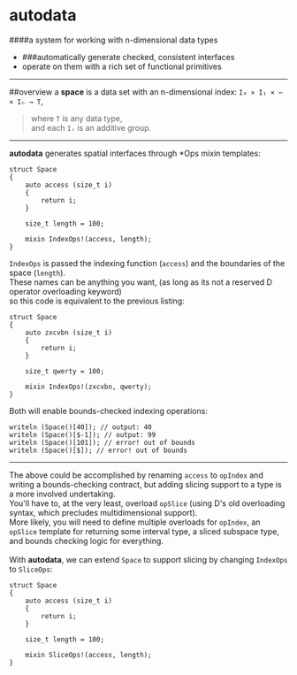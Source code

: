 autodata
======
####a system for working with n-dimensional data types
  * ###automatically generate checked, consistent interfaces
  * operate on them with a rich set of functional primitives
---
##overview
a __space__ is a data set with an n-dimensional index: `I₀ × I₁ × ⋯ × Iₙ → T`,
> where `T` is any data type,  
> and each `Iᵢ` is an additive group. <!-- REVIEW: with manual origin, maybe only a monoid is required --> 

---
     
__autodata__ generates spatial interfaces through \*Ops mixin templates:

	struct Space
	{
		auto access (size_t i)
		{
			return i;
		}

		size_t length = 100;

		mixin IndexOps!(access, length);
	}

`IndexOps` is passed the indexing function (`access`) and the boundaries of the space (`length`).  
These names can be anything you want, (as long as its not a reserved D operator overloading keyword)  
so this code is equivalent to the previous listing:

	struct Space
	{
		auto zxcvbn (size_t i)
		{
			return i;
		}

		size_t qwerty = 100;

		mixin IndexOps!(zxcvbn, qwerty);
	}

Both will enable bounds-checked indexing operations:

	writeln (Space()[40]); // output: 40
	writeln (Space()[$-1]); // output: 99
	writeln (Space()[101]); // error! out of bounds
	writeln (Space()[$]); // error! out of bounds

---

The above could be accomplished by renaming `access` to `opIndex` and writing a bounds-checking contract, but adding slicing support to a type is a more involved undertaking.  
You'll have to, at the very least, overload `opSlice` (using D's old overloading syntax, which precludes multidimensional support).  
More likely, you will need to define multiple overloads for `opIndex`, an `opSlice` template for returning some interval type, a sliced subspace type, and bounds checking logic for everything.  
<br>
With __autodata__, we can extend `Space` to support slicing by changing `IndexOps` to `SliceOps`:

	struct Space
	{
		auto access (size_t i)
		{
			return i;
		}

		size_t length = 100;

		mixin SliceOps!(access, length);
	}
